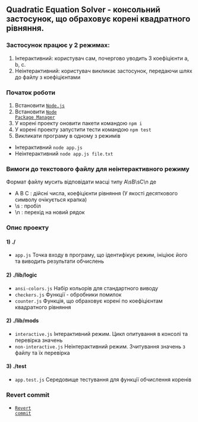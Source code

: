 ## Quadratic Equation Solver - консольний застосунок, що обраховує корені квадратного рівняння.

### Застосунок працює у 2 режимах:
1) Інтерактивний: користувач сам, почергово уводить 3 коефіцієнти a, b, c.
2) Неінтерактивний: користувач викликає застосунок, передаючи шлях до файлу з коефіцієнтами

### Початок роботи
1) Встановити <code><a href="https://nodejs.org/en">Node.js</a></code>
2) Встановити <code><a href="https://www.npmjs.com/package/npm">Node Package Manager</a></code>
3) У корені проекту оновити пакети командою <code>npm i</code>
4) У корені проекту запустити тести командою <code>npm test</code>
5) Викликати програму в одному з режимів
- Інтерактивний <code>node app.js</code>
- Неінтерактивний <code>node app.js file.txt</code>

### Вимоги до текстового файлу для неінтерактивного режиму
Формат файлу мусить відповідати масці типу A\sB\sC\n де
- A B C : дійсні числа, коефіцієнти рівняння (У якості десяткового символу очікується крапка)
- \s : пробіл
- \n : перехід на новий рядок

### Опис проекту
#### 1) ./
- <code>app.js</code> Точка входу в програму, що ідентифікує режим, ініціює його та виводить результати обчислень
#### 2) ./lib/logic
- <code>ansi-colors.js</code> Набір кольорів для стандартного виводу
- <code>checkers.js</code> Функції - обробники помилок
- <code>counter.js</code> Функція, що обраховує корені по коефіцієнтам квадратного рівняння
#### 2) ./lib/mods
- <code>interactive.js</code> Інтерактивний режим. Цикл опитування в консолі та перевірка значень
- <code>non-interactive.js</code> Неінтерактивний режим. Зчитування значень з файлу та їх перевірка
#### 3) ./test
- <code>app.test.js</code> Середовище тестування для функції обчислення коренів

### Revert commit
 - <code><a href="https://github.com/AlexShopiak/method-lab1/commit/71bfccee3a8c158236ff5923d5d756934c522e66">Revert commit</a></code>
